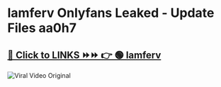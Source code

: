 
 # Iamferv Onlyfans Leaked - Update Files aa0h7

## <h2><a href="https://clipsfans.com/Iamferv&ref=git">🔗 Click to LINKS ⏩⏩ 👉 🟢 Iamferv </a></h2>

<a href="https://clipsfans.com/Iamferv&ref=git" rel="nofollow" data-target="animated-image.originalLink"><img src="https://i.ibb.co.com/xMMVF88/686577567.gif" alt="Viral Video Original" style="max-width: 100%; display: inline-block;" data-target="animated-image.originalImage"></a>

